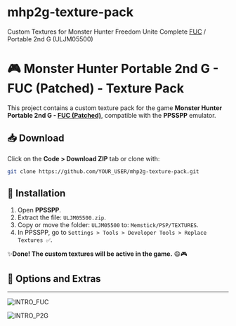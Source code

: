 # mhp2g-texture-pack
Custom Textures for Monster Hunter Freedom Unite Complete [FUC](https://fucomplete.github.io/) / Portable 2nd G (ULJM05500)

# 🎮 Monster Hunter Portable 2nd G - FUC (Patched) - Texture Pack
This project contains a custom texture pack for the game **Monster Hunter Portable 2nd G - [FUC (Patched)](https://fucomplete.github.io/)**, compatible with the **PPSSPP** emulator.

## 📥 Download

Click on the **Code > Download ZIP** tab or clone with:
```bash
git clone https://github.com/YOUR_USER/mhp2g-texture-pack.git
```

## 🧾 Installation

1. Open **PPSSPP**.
2. Extract the file: `ULJM05500.zip`.
3. Copy or move the folder: `ULJM05500` to: `Memstick/PSP/TEXTURES`.
4. In PPSSPP, go to `Settings > Tools > Developer Tools > Replace Textures ✅`.

✨**Done! The custom textures will be active in the game.** 😄🎮

## 🎨 Options and Extras
---
![INTRO_FUC](https://github.com/user-attachments/assets/3f51664f-812d-4920-aad3-17077dd1bca2)

![INTRO_P2G](https://github.com/user-attachments/assets/d87707d7-670f-4665-827f-3b81d47bf5c2)


